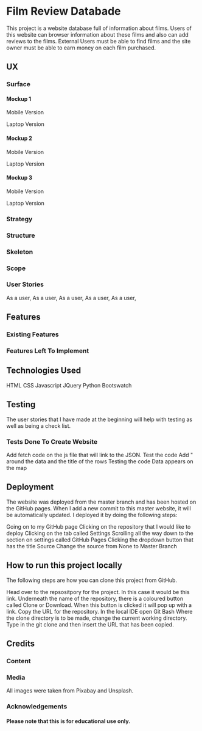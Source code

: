 # Film Review Databade

This project is a website database full of information about films. Users of this website can browser information about these films and also can add reviews to the films.
External Users must be able to find films and the site owner must be able to earn money on each film purchased.

## UX
### Surface


#### Mockup 1
Mobile Version

Laptop Version

#### Mockup 2
Mobile Version

Laptop Version

#### Mockup 3
Mobile Version

Laptop Version

### Strategy

### Structure


### Skeleton


### Scope


### User Stories
As a user, 
As a user,
As a user,
As a user,
As a user, 

## Features

### Existing Features
### Features Left To Implement
## Technologies Used
HTML
CSS
Javascript
JQuery
Python
Bootswatch
## Testing
The user stories that I have made at the beginning will help with testing as well as being a check list.

### Tests Done To Create Website
Add fetch code on the js file that will link to the JSON.
Test the code
Add " around the data and the title of the rows
Testing the code
Data appears on the map
## Deployment
The website was deployed from the master branch and has been hosted on the GitHub pages. When I add a new commit to this master website, it will be automatically updated. I deployed it by doing the following steps:

Going on to my GitHub page
Clicking on the repository that I would like to deploy
Clicking on the tab called Settings
Scrolling all the way down to the section on settings called GitHub Pages
Clicking the dropdown button that has the title Source
Change the source from None to Master Branch
## How to run this project locally
The following steps are how you can clone this project from GitHub.

Head over to the repsositpory for the project. In this case it would be this link.
Underneath the name of the repository, there is a coloured button called Clone or Download.
When this button is clicked it will pop up with a link. Copy the URL for the repository.
In the local IDE open Git Bash
Where the clone directory is to be made, change the current working directory.
Type in the git clone and then insert the URL that has been copied.
## Credits
### Content

### Media
All images were taken from Pixabay and Unsplash.

### Acknowledgements

#### Please note that this is for educational use only.